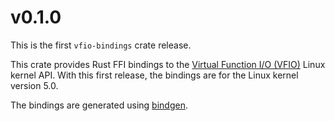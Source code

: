 # v0.1.0

This is the first `vfio-bindings` crate release.

This crate provides Rust FFI bindings to the
[Virtual Function I/O (VFIO)](https://www.kernel.org/doc/Documentation/vfio.txt)
Linux kernel API. With this first release, the bindings are for the Linux kernel
version 5.0.

The bindings are generated using [bindgen](https://crates.io/crates/bindgen).
